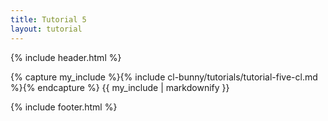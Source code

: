 ```yaml
---
title: Tutorial 5
layout: tutorial
---
```


{% include header.html %}

{% capture my_include %}{% include cl-bunny/tutorials/tutorial-five-cl.md %}{% endcapture %}
{{ my_include | markdownify }}

{% include footer.html %}